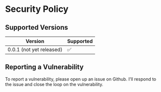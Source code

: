 # Security Policy

## Supported Versions

| Version                   | Supported          |
| -------                   | ------------------ |
| 0.0.1 (not yet released)  | :white_check_mark: |

## Reporting a Vulnerability

To report a vulnerability, please open up an issue on Github. I'll respond to the issue and close the loop on the vulnerability.
